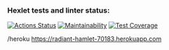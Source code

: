 ### Hexlet tests and linter status:
[![Actions Status](https://github.com/esonegin/java-project-lvl4/workflows/hexlet-check/badge.svg)](https://github.com/esonegin/java-project-lvl4/actions)
[![Maintainability](https://api.codeclimate.com/v1/badges/2a0ea6d6be18897b6ab0/maintainability)](https://codeclimate.com/github/esonegin/java-project-lvl4/maintainability)
[![Test Coverage](https://api.codeclimate.com/v1/badges/2a0ea6d6be18897b6ab0/test_coverage)](https://codeclimate.com/github/esonegin/java-project-lvl4/test_coverage)


/heroku https://radiant-hamlet-70183.herokuapp.com